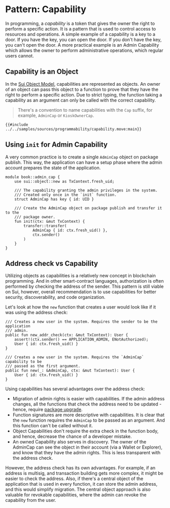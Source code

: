 # Pattern: Capability

In programming, a *capability* is a token that gives the owner the right to perform a specific action. It is a pattern that is used to control access to resources and operations. A simple example of a capability is a key to a door. If you have the key, you can open the door. If you don't have the key, you can't open the door. A more practical example is an Admin Capability which allows the owner to perform administrative operations, which regular users cannot.

## Capability is an Object

In the [Sui Object Model](./../concepts/object-model.md), capabilities are represented as objects. An owner of an object can pass this object to a function to prove that they have the right to perform a specific action. Due to strict typing, the function taking a capability as an argument can only be called with the correct capability.

> There's a convention to name capabilities with the `Cap` suffix, for example, `AdminCap` or `KioskOwnerCap`.

```move
{{#include ../../samples/sources/programmability/capability.move:main}}
```

## Using `init` for Admin Capability

A very common practice is to create a single `AdminCap` object on package publish. This way, the application can have a setup phase where the admin account prepares the state of the application.

```move
module book::admin_cap {
    use sui::object::new as TxContext.fresh_uid;

    /// The capability granting the admin privileges in the system.
    /// Created only once in the `init` function.
    struct AdminCap has key { id: UID }

    /// Create the AdminCap object on package publish and transfer it to the
    /// package owner.
    fun init(ctx: &mut TxContext) {
        transfer::transfer(
            AdminCap { id: ctx.fresh_uid() },
            ctx.sender()
        )
    }
}
```

## Address check vs Capability

Utilizing objects as capabilities is a relatively new concept in blockchain programming. And in other smart-contract languages, authorization is often performed by checking the address of the sender. This pattern is still viable on Sui, however, overall recommendation is to use capabilities for better security, discoverability, and code organization.

Let's look at how the `new` function that creates a user would look like if it was using the address check:

```move
/// Creates a new user in the system. Requires the sender to be the application
/// admin.
public fun new_addr_check(ctx: &mut TxContext): User {
    assert!(ctx.sender() == APPLICATION_ADMIN, ENotAuthorized);
    User { id: ctx.fresh_uid() }
}

/// Creates a new user in the system. Requires the `AdminCap` capability to be
/// passed as the first argument.
public fun new(_: &AdminCap, ctx: &mut TxContext): User {
    User { id: ctx.fresh_uid() }
}
```

Using capabilities has several advantages over the address check:

- Migration of admin rights is easier with capabilities. If the admin address changes, all the functions that check the address need to be updated - hence, require [package upgrade](./package-upgrades.md).
- Function signatures are more descriptive with capabilities. It is clear that the `new` function requires the `AdminCap` to be passed as an argument. And this function can't be called without it.
- Object Capabilities don't require the extra check in the function body, and hence, decrease the chance of a developer mistake.
- An owned Capability also serves in discovery. The owner of the AdminCap can see the object in their account (via a Wallet or Explorer), and know that they have the admin rights. This is less transparent with the address check.

However, the address check has its own advantages. For example, if an address is multisig, and transaction building gets more complex, it might be easier to check the address. Also, if there's a central object of the application that is used in every function, it can store the admin address, and this would simplify migration. The central object approach is also valuable for revokable capabilities, where the admin can revoke the capability from the user.
